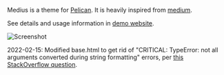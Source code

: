 Medius is a theme for [Pelican](https://github.com/getpelican/pelican). It is
heavily inspired from [medium](https://medium.com).

See details and usage information in [demo
website](https://onur.github.io/medius/medius.html).


![Screenshot](/screenshot.png?raw=true)

2022-02-15: Modified base.html to get rid of "CRITICAL: TypeError: not all arguments converted during string formatting" errors, per [this StackOverflow question](https://stackoverflow.com/questions/54047848/pelican-not-all-arguments-converted-during-string-formatting).

